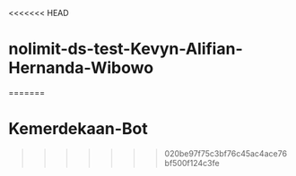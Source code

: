 <<<<<<< HEAD
# nolimit-ds-test-Kevyn-Alifian-Hernanda-Wibowo
=======
# Kemerdekaan-Bot
>>>>>>> 020be97f75c3bf76c45ac4ace76bf500f124c3fe
